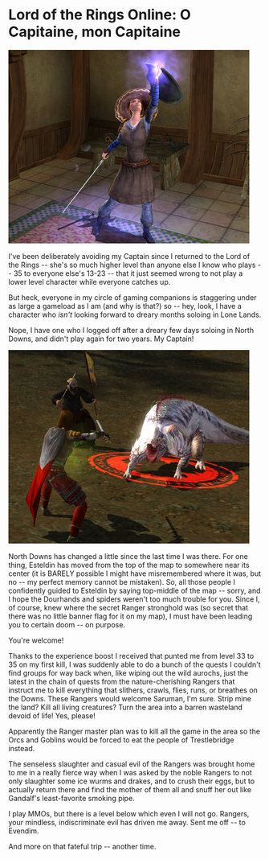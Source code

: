 # Lord of the Rings Online: O Capitaine, mon Capitaine

![lotroclient-2009-03-29-14-08-27-53](../uploads/2009/03/lotroclient-2009-03-29-14-08-27-53.jpg "lotroclient-2009-03-29-14-08-27-53")

I've been deliberately avoiding my Captain since I returned to the Lord of the Rings -- she's so much higher level than anyone else I know who plays -- 35 to everyone else's 13-23 -- that it just seemed wrong to not play a lower level character while everyone catches up.

But heck, everyone in my circle of gaming companions is staggering under as large a gameload as I am (and why is that?) so -- hey, look, I have a character who *isn't* looking forward to dreary months soloing in Lone Lands.

Nope, I have one who I logged off after a dreary few days soloing in North Downs, and didn't play again for two years. My Captain!

![lotroclient-2009-03-29-09-36-10-08](../uploads/2009/03/lotroclient-2009-03-29-09-36-10-08.jpg "lotroclient-2009-03-29-09-36-10-08")

North Downs has changed a little since the last time I was there. For one thing, Esteldin has moved from the top of the map to somewhere near its center (it is BARELY possible I might have misremembered where it was, but no -- my perfect memory cannot be mistaken). So, all those people I confidently guided to Esteldin by saying top-middle of the map -- sorry, and I hope the Dourhands and spiders weren't too much trouble for you. Since I, of course, knew where the secret Ranger stronghold was (so secret that there was no little banner flag for it on my map), I must have been leading you to certain doom -- on purpose.

You're welcome!

Thanks to the experience boost I received that punted me from level 33 to 35 on my first kill, I was suddenly able to do a bunch of the quests I couldn't find groups for way back when, like wiping out the wild aurochs, just the latest in the chain of quests from the nature-cherishing Rangers that instruct me to kill everything that slithers, crawls, flies, runs, or breathes on the Downs. These Rangers would welcome Saruman, I'm sure. Strip mine the land? Kill all living creatures? Turn the area into a barren wasteland devoid of life! Yes, please!

Apparently the Ranger master plan was to kill all the game in the area so the Orcs and Goblins would be forced to eat the people of Trestlebridge instead.

The senseless slaughter and casual evil of the Rangers was brought home to me in a really fierce way when I was asked by the noble Rangers to not only slaughter some ice wurms and drakes, and to crush their eggs, but to actually return there and find the mother of them all and snuff her out like Gandalf's least-favorite smoking pipe.

I play MMOs, but there is a level below which even I will not go. Rangers, your mindless, indiscriminate evil has driven me away. Sent me off -- to Evendim.

And more on that fateful trip -- another time.

